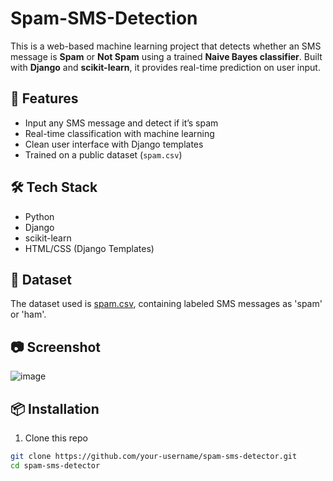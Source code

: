 # Spam-SMS-Detection
This is a web-based machine learning project that detects whether an SMS message is **Spam** or **Not Spam** using a trained **Naive Bayes classifier**. Built with **Django** and **scikit-learn**, it provides real-time prediction on user input.

## 🚀 Features

- Input any SMS message and detect if it’s spam
- Real-time classification with machine learning
- Clean user interface with Django templates
- Trained on a public dataset (`spam.csv`)

## 🛠️ Tech Stack

- Python
- Django
- scikit-learn
- HTML/CSS (Django Templates)

## 📁 Dataset

The dataset used is [spam.csv](https://www.kaggle.com/datasets/uciml/sms-spam-collection-dataset), containing labeled SMS messages as 'spam' or 'ham'.

## 📷 Screenshot
![image](https://github.com/user-attachments/assets/00898f57-19a9-46d6-8545-d85b592961cb)

## 📦 Installation

1. Clone this repo  
```bash
git clone https://github.com/your-username/spam-sms-detector.git
cd spam-sms-detector

